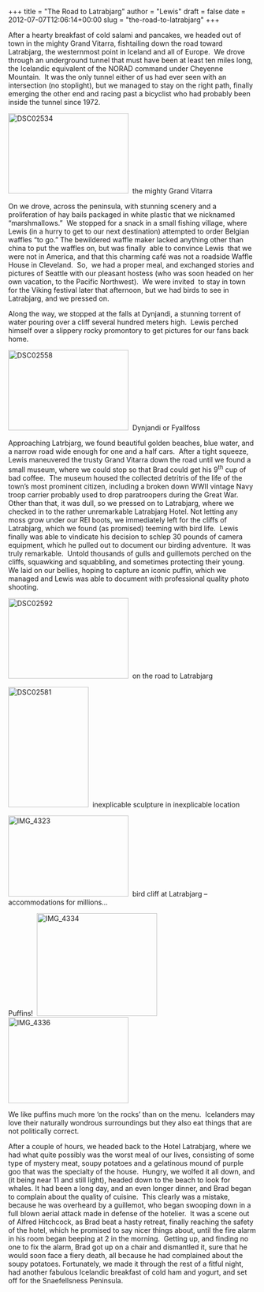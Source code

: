 +++
title = "The Road to Latrabjarg"
author = "Lewis"
draft = false
date = 2012-07-07T12:06:14+00:00
slug = "the-road-to-latrabjarg"
+++


After a hearty breakfast of cold salami and pancakes, we headed out of town in the mighty Grand Vitarra, fishtailing down the road toward Latrabjarg, the westernmost point in Iceland and all of Europe.&#160; We drove through an underground tunnel that must have been at least ten miles long, the Icelandic equivalent of the NORAD command under Cheyenne Mountain.&#160; It was the only tunnel either of us had ever seen with an intersection (no stoplight), but we managed to stay on the right path, finally emerging the other end and racing past a bicyclist who had probably been inside the tunnel since 1972.&#160;


  <img style="background-image: none; border-right-width: 0px; padding-left: 0px; padding-right: 0px; display: inline; border-top-width: 0px; border-bottom-width: 0px; border-left-width: 0px; padding-top: 0px" title="DSC02534" border="0" alt="DSC02534" src="/images/2012/07/DSC02534.jpg" width="244" height="163" />&#160; the mighty Grand Vitarra
</p>

On we drove, across the peninsula, with stunning scenery and a proliferation of hay bails packaged in white plastic that we nicknamed “marshmallows.”&#160; We stopped for a snack in a small fishing village, where Lewis (in a hurry to get to our next destination) attempted to order Belgian waffles “to go.” The bewildered waffle maker lacked anything other than china to put the waffles on, but was finally&#160; able to convince Lewis&#160; that we were not in America, and that this charming café was not a roadside Waffle House in Cleveland.&#160; So,&#160; we had a proper meal, and exchanged stories and pictures of Seattle with our pleasant hostess (who was soon headed on her own vacation, to the Pacific Northwest).&#160; We were invited&#160; to stay in town for the Viking festival later that afternoon, but we had birds to see in Latrabjarg, and we pressed on.



Along the way, we stopped at the falls at Dynjandi, a stunning torrent of water pouring over a cliff several hundred meters high.&#160; Lewis perched himself over a slippery rocky promontory to get pictures for our fans back home.

<p align="left">
  <img style="background-image: none; border-right-width: 0px; padding-left: 0px; padding-right: 0px; display: inline; border-top-width: 0px; border-bottom-width: 0px; border-left-width: 0px; padding-top: 0px" title="DSC02558" border="0" alt="DSC02558" src="/images/2012/07/DSC02558.jpg" width="244" height="163" />&#160; Dynjandi or Fyallfoss
</p>

Approaching Latrbjarg, we found beautiful golden beaches, blue water, and a narrow road wide enough for one and a half cars.&#160; After a tight squeeze, Lewis maneuvered the trusty Grand Vitarra down the road until we found a small museum, where we could stop so that Brad could get his 9<sup>th</sup> cup of bad coffee.&#160; The museum housed the collected detritris of the life of the town’s most prominent citizen, including a broken down WWII vintage Navy troop carrier probably used to drop paratroopers during the Great War. Other than that, it was dull, so we pressed on to Latrabjarg, where we checked in to the rather unremarkable Latrabjarg Hotel. Not letting any moss grow under our REI boots, we immediately left for the cliffs of Latrabjarg, which we found (as promised) teeming with bird life.&#160; Lewis finally was able to vindicate his decision to schlep 30 pounds of camera equipment, which he pulled out to document our birding adventure.&#160; It was truly remarkable.&#160; Untold thousands of gulls and guillemots perched on the cliffs, squawking and squabbling, and sometimes protecting their young.&#160; We laid on our bellies, hoping to capture an iconic puffin, which we managed and Lewis was able to document with professional quality photo shooting.

  <img style="background-image: none; border-right-width: 0px; padding-left: 0px; padding-right: 0px; display: inline; border-top-width: 0px; border-bottom-width: 0px; border-left-width: 0px; padding-top: 0px" title="DSC02592" border="0" alt="DSC02592" src="/images/2012/07/DSC02592.jpg" width="244" height="163" />&#160; on the road to Latrabjarg
</p>

<p align="left">
  <img style="background-image: none; border-right-width: 0px; padding-left: 0px; padding-right: 0px; display: inline; border-top-width: 0px; border-bottom-width: 0px; border-left-width: 0px; padding-top: 0px" title="DSC02581" border="0" alt="DSC02581" src="/images/2012/07/DSC02581.jpg" width="163" height="244" />&#160; inexplicable sculpture in inexplicable location
</p>

<p align="left">
  <img style="background-image: none; border-right-width: 0px; padding-left: 0px; padding-right: 0px; display: inline; border-top-width: 0px; border-bottom-width: 0px; border-left-width: 0px; padding-top: 0px" title="IMG_4323" border="0" alt="IMG_4323" src="/images/2012/07/IMG_4323.jpg" width="244" height="164" />&#160; bird cliff at Latrabjarg – accommodations for millions…
</p>

<p align="left">Puffins!&#160;
  <img style="background-image: none; border-right-width: 0px; padding-left: 0px; padding-right: 0px; display: inline; border-top-width: 0px; border-bottom-width: 0px; border-left-width: 0px; padding-top: 0px" title="IMG_4334" border="0" alt="IMG_4334" src="/images/2012/07/IMG_4334.jpg" width="244" height="208" />&#160;&#160;&#160;&#160;&#160;&#160; <img style="background-image: none; border-right-width: 0px; padding-left: 0px; padding-right: 0px; display: inline; border-top-width: 0px; border-bottom-width: 0px; border-left-width: 0px; padding-top: 0px" title="IMG_4336" border="0" alt="IMG_4336" src="/images/2012/07/IMG_4336.jpg" width="244" height="174" />
</p>


We like puffins much more ‘on the rocks’ than on the menu.&#160; Icelanders may love their naturally wondrous surroundings but they also eat things that are not politically correct.

After a couple of hours, we headed back to the Hotel Latrabjarg, where we had what quite possibly was the worst meal of our lives, consisting of some type of mystery meat, soupy potatoes and a gelatinous mound of purple goo that was the specialty of the house.&#160; Hungry, we wolfed it all down, and (it being near 11 and still light), headed down to the beach to look for whales. It had been a long day, and an even longer dinner, and Brad began to complain about the quality of cuisine.&#160; This clearly was a mistake, because he was overheard by a guillemot, who began swooping down in a full blown aerial attack made in defense of the hotelier.&#160; It was a scene out of Alfred Hitchcock, as Brad beat a hasty retreat, finally reaching the safety of the hotel, which he promised to say nicer things about, until the fire alarm in his room began beeping at 2 in the morning.&#160; Getting up, and finding no one to fix the alarm, Brad got up on a chair and dismantled it, sure that he would soon face a fiery death, all because he had complained about the soupy potatoes. Fortunately, we made it through the rest of a fitful night, had another fabulous Icelandic breakfast of cold ham and yogurt, and set off for the Snaefellsness Peninsula.

